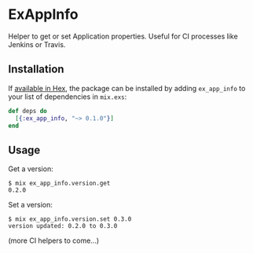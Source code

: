 # ExAppInfo

Helper to get or set Application properties. Useful for CI processes like Jenkins
or Travis.

## Installation

If [available in Hex](https://hex.pm/docs/publish), the package can be installed
by adding `ex_app_info` to your list of dependencies in `mix.exs`:

```elixir
def deps do
  [{:ex_app_info, "~> 0.1.0"}]
end
```

## Usage

Get a version:

```
$ mix ex_app_info.version.get
0.2.0
```

Set a version:

```
$ mix ex_app_info.version.set 0.3.0
version updated: 0.2.0 to 0.3.0
```

(more CI helpers to come...)
